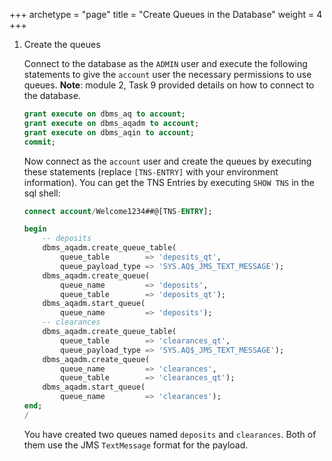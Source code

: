 +++
archetype = "page"
title = "Create Queues in the Database"
weight = 4
+++


1. Create the queues

   Connect to the database as the `ADMIN` user and execute the following statements to give the `account` user the necessary permissions to use queues. **Note**: module 2, Task 9 provided details on how to connect to the database.

    ```sql
    grant execute on dbms_aq to account;
    grant execute on dbms_aqadm to account;
    grant execute on dbms_aqin to account;
    commit;
    ```

   Now connect as the `account` user and create the queues by executing these statements (replace `[TNS-ENTRY]` with your environment information). You can get the TNS Entries by executing `SHOW TNS` in the sql shell:

    ```sql
    connect account/Welcome1234##@[TNS-ENTRY];
    
    begin
        -- deposits
        dbms_aqadm.create_queue_table(
            queue_table        => 'deposits_qt',
            queue_payload_type => 'SYS.AQ$_JMS_TEXT_MESSAGE');
        dbms_aqadm.create_queue(
            queue_name         => 'deposits',
            queue_table        => 'deposits_qt');
        dbms_aqadm.start_queue(
            queue_name         => 'deposits');
        -- clearances 
        dbms_aqadm.create_queue_table(
            queue_table        => 'clearances_qt',
            queue_payload_type => 'SYS.AQ$_JMS_TEXT_MESSAGE');
        dbms_aqadm.create_queue(
            queue_name         => 'clearances',
            queue_table        => 'clearances_qt');
        dbms_aqadm.start_queue(
            queue_name         => 'clearances');
    end;
    /
    ```

   You have created two queues named `deposits` and `clearances`. Both of them use the JMS `TextMessage` format for the payload.
